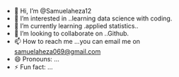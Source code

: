 - 👋 Hi, I’m @Samuelaheza12
- 👀 I’m interested in ..learning data science with coding.
- 🌱 I’m currently learning .applied statistics..
- 💞️ I’m looking to collaborate on ..Github.
- 📫 How to reach me ...you can email me on samuelaheza069@gmail.com
- 😄 Pronouns: ...
- ⚡ Fun fact: ...

<!---
Samuelaheza12/Samuelaheza12 is a ✨ special ✨ repository because its `README.md` (this file) appears on your GitHub profile.
You can click the Preview link to take a look at your changes.
--->
